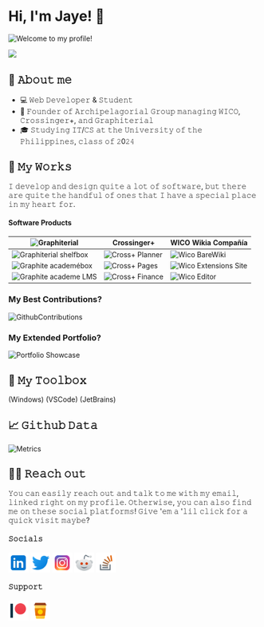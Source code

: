 # Hi, I'm Jaye! 👋

![Welcome to my profile!](/images/header.png)

![](https://vbr.wocr.tk/badge?page_id=carreonjaye.carreonjaye&color=bf40ed)

## 🪪 𝙰𝚋𝚘𝚞𝚝 𝚖𝚎
- 💻 𝚆𝚎𝚋 𝙳𝚎𝚟𝚎𝚕𝚘𝚙𝚎𝚛 & 𝚂𝚝𝚞𝚍𝚎𝚗𝚝
- 🏢 𝙵𝚘𝚞𝚗𝚍𝚎𝚛 𝚘𝚏 𝙰𝚛𝚌𝚑𝚒𝚙𝚎𝚕𝚊𝚐𝚘𝚛𝚒𝚊𝚕 𝙶𝚛𝚘𝚞𝚙 𝚖𝚊𝚗𝚊𝚐𝚒𝚗𝚐 𝚆𝙸𝙲𝙾, 𝙲𝚛𝚘𝚜𝚜𝚒𝚗𝚐𝚎𝚛+, 𝚊𝚗𝚍 𝙶𝚛𝚊𝚙𝚑𝚒𝚝𝚎𝚛𝚒𝚊𝚕
- 🎓 𝚂𝚝𝚞𝚍𝚢𝚒𝚗𝚐 𝙸𝚃/𝙲𝚂 𝚊𝚝 𝚝𝚑𝚎 𝚄𝚗𝚒𝚟𝚎𝚛𝚜𝚒𝚝𝚢 𝚘𝚏 𝚝𝚑𝚎 𝙿𝚑𝚒𝚕𝚒𝚙𝚙𝚒𝚗𝚎𝚜, 𝚌𝚕𝚊𝚜𝚜 𝚘𝚏 𝟸0𝟸𝟺

## 🚧 𝙼𝚢 𝚆𝚘𝚛𝚔𝚜
𝙸 𝚍𝚎𝚟𝚎𝚕𝚘𝚙 𝚊𝚗𝚍 𝚍𝚎𝚜𝚒𝚐𝚗 𝚚𝚞𝚒𝚝𝚎 𝚊 𝚕𝚘𝚝 𝚘𝚏 𝚜𝚘𝚏𝚝𝚠𝚊𝚛𝚎, 𝚋𝚞𝚝 𝚝𝚑𝚎𝚛𝚎 𝚊𝚛𝚎 𝚚𝚞𝚒𝚝𝚎 𝚝𝚑𝚎 𝚑𝚊𝚗𝚍𝚏𝚞𝚕 𝚘𝚏 𝚘𝚗𝚎𝚜 𝚝𝚑𝚊𝚝 𝙸 𝚑𝚊𝚟𝚎 𝚊 𝚜𝚙𝚎𝚌𝚒𝚊𝚕 𝚙𝚕𝚊𝚌𝚎 𝚒𝚗 𝚖𝚢 𝚑𝚎𝚊𝚛𝚝 𝚏𝚘𝚛.

#### Software Products
| ![Graphiterial](/images/graphite.png)       | Crossinger+                          | WICO Wikia Compañía                        |
|---------------------------------------------|--------------------------------------|--------------------------------------------|
| ![Graphiterial shelfbox](/images/glisk.png) | ![Cross+ Planner](/images/glisk.png) | ![Wico BareWiki](/images/glisk.png)        |
| ![Graphite academébox](/images/glms.png)    | ![Cross+ Pages](/images/glisk.png)   | ![Wico Extensions Site](/images/glisk.png) |
| ![Graphite academe LMS](/images/gmag.png)   | ![Cross+ Finance](/images/glisk.png) | ![Wico Editor](/images/glisk.png)          |

### My Best Contributions?
![GithubContributions](/images/gitcon.png)

### My Extended Portfolio?
![Portfolio Showcase](/images/portfolio.png)

## 🧰 𝙼𝚢 𝚃𝚘𝚘𝚕𝚋𝚘𝚡
(Windows) (VSCode) (JetBrains)

## 📈 𝙶𝚒𝚝𝚑𝚞𝚋 𝙳𝚊𝚝𝚊
![Metrics](https://metrics.lecoq.io/carreonjaye?template=classic&base=header%2C%20activity%2C%20community%2C%20repositories%2C%20metadata&base.indepth=false&base.hireable=false&base.skip=false&config.timezone=Asia%2FManila)

## 👨‍🚀 𝚁𝚎𝚊𝚌𝚑 𝚘𝚞𝚝

𝚈𝚘𝚞 𝚌𝚊𝚗 𝚎𝚊𝚜𝚒𝚕𝚢 𝚛𝚎𝚊𝚌𝚑 𝚘𝚞𝚝 𝚊𝚗𝚍 𝚝𝚊𝚕𝚔 𝚝𝚘 𝚖𝚎 𝚠𝚒𝚝𝚑 𝚖𝚢 𝚎𝚖𝚊𝚒𝚕, 𝚕𝚒𝚗𝚔𝚎𝚍 𝚛𝚒𝚐𝚑𝚝 𝚘𝚗 𝚖𝚢 𝚙𝚛𝚘𝚏𝚒𝚕𝚎. 𝙾𝚝𝚑𝚎𝚛𝚠𝚒𝚜𝚎, 𝚢𝚘𝚞 𝚌𝚊𝚗 𝚊𝚕𝚜𝚘 𝚏𝚒𝚗𝚍 𝚖𝚎 𝚘𝚗 𝚝𝚑𝚎𝚜𝚎 𝚜𝚘𝚌𝚒𝚊𝚕 𝚙𝚕𝚊𝚝𝚏𝚘𝚛𝚖𝚜! 𝙶𝚒𝚟𝚎 '𝚎𝚖 𝚊 '𝚕𝚒𝚕 𝚌𝚕𝚒𝚌𝚔 𝚏𝚘𝚛 𝚊 𝚚𝚞𝚒𝚌𝚔 𝚟𝚒𝚜𝚒𝚝 𝚖𝚊𝚢𝚋𝚎?

#### 𝚂𝚘𝚌𝚒𝚊𝚕𝚜
[<img src="https://raw.githubusercontent.com/carreonjaye/carreonjaye/master/images/icons8-linkedin.svg" height="40em" align="center" alt="Follow Jaye on LinkedIn" title="Follow Jaye on LinkedIn"/>](https://linkedin.com/in/carreonjaye)
[<img src="https://raw.githubusercontent.com/carreonjaye/carreonjaye/master/images/icons8-twitter.svg" height="40em" align="center" alt="Follow Jaye on Twitter" title="Follow Jaye on Twitter"/>](https://twitter.com/carreonjaye)
[<img src="https://raw.githubusercontent.com/carreonjaye/carreonjaye/master/images/icons8-instagram.svg" height="40em" align="center" alt="Follow Jaye on Instagram" title="Follow Jaye on Instagram"/>](https://instagram.com/carreonjaye)
[<img src="https://raw.githubusercontent.com/carreonjaye/carreonjaye/master/images/icons8-reddit.svg" height="40em" align="center" alt="Follow Jaye on Reddit" title="Follow Jaye on Reddit"/>](https://www.reddit.com/user/carreonjaye)
[<img src="https://raw.githubusercontent.com/carreonjaye/carreonjaye/master/images/icons8-stack-overflow.svg" height="40em" align="center" alt="Follow Jaye on Stack Overflow" title="Follow Jaye on Stack Overflow"/>](https://stackoverflow.com/users/20401247/carreonjaye)
#### 𝚂𝚞𝚙𝚙𝚘𝚛𝚝
[<img src="https://raw.githubusercontent.com/carreonjaye/carreonjaye/master/images/icons8-patreon.svg" height="40em" align="center" alt="Support Jaye on Patreon" title="Support Jaye on Patreon"/>](www.patreon.com/carreonjaye)
[<img src="https://raw.githubusercontent.com/carreonjaye/carreonjaye/master/images/icons8-buymeacoffee.png" height="40em" align="center" alt="Support Jaye with a Cup of Coffee" title="Support Jaye with a Cup of Coffee"/>](www.buymeacoffee.com/carreonjaye)
